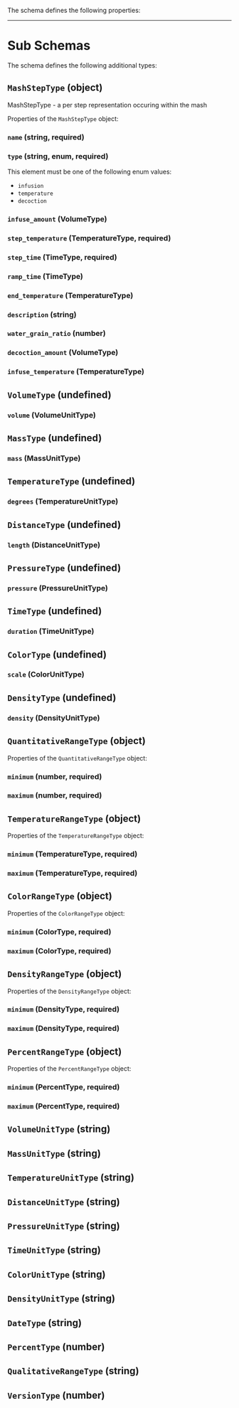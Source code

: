 The schema defines the following properties:

---

# Sub Schemas

The schema defines the following additional types:

## `MashStepType` (object)

MashStepType - a per step representation occuring within the mash

Properties of the `MashStepType` object:

### `name` (string, required)

### `type` (string, enum, required)

This element must be one of the following enum values:

* `infusion`
* `temperature`
* `decoction`

### `infuse_amount` (VolumeType)

### `step_temperature` (TemperatureType, required)

### `step_time` (TimeType, required)

### `ramp_time` (TimeType)

### `end_temperature` (TemperatureType)

### `description` (string)

### `water_grain_ratio` (number)

### `decoction_amount` (VolumeType)

### `infuse_temperature` (TemperatureType)

## `VolumeType` (undefined)

### `volume` (VolumeUnitType)

## `MassType` (undefined)

### `mass` (MassUnitType)

## `TemperatureType` (undefined)

### `degrees` (TemperatureUnitType)

## `DistanceType` (undefined)

### `length` (DistanceUnitType)

## `PressureType` (undefined)

### `pressure` (PressureUnitType)

## `TimeType` (undefined)

### `duration` (TimeUnitType)

## `ColorType` (undefined)

### `scale` (ColorUnitType)

## `DensityType` (undefined)

### `density` (DensityUnitType)

## `QuantitativeRangeType` (object)

Properties of the `QuantitativeRangeType` object:

### `minimum` (number, required)

### `maximum` (number, required)

## `TemperatureRangeType` (object)

Properties of the `TemperatureRangeType` object:

### `minimum` (TemperatureType, required)

### `maximum` (TemperatureType, required)

## `ColorRangeType` (object)

Properties of the `ColorRangeType` object:

### `minimum` (ColorType, required)

### `maximum` (ColorType, required)

## `DensityRangeType` (object)

Properties of the `DensityRangeType` object:

### `minimum` (DensityType, required)

### `maximum` (DensityType, required)

## `PercentRangeType` (object)

Properties of the `PercentRangeType` object:

### `minimum` (PercentType, required)

### `maximum` (PercentType, required)

## `VolumeUnitType` (string)

## `MassUnitType` (string)

## `TemperatureUnitType` (string)

## `DistanceUnitType` (string)

## `PressureUnitType` (string)

## `TimeUnitType` (string)

## `ColorUnitType` (string)

## `DensityUnitType` (string)

## `DateType` (string)

## `PercentType` (number)

## `QualitativeRangeType` (string)

## `VersionType` (number)